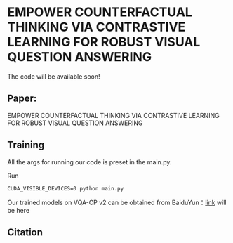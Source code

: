 # EMPOWER COUNTERFACTUAL THINKING VIA CONTRASTIVE LEARNING FOR ROBUST VISUAL QUESTION ANSWERING
The code will be available soon!


## Paper:
EMPOWER COUNTERFACTUAL THINKING VIA CONTRASTIVE LEARNING FOR ROBUST VISUAL QUESTION ANSWERING


## Training
All the args for running our code is preset in the main.py.

Run

    CUDA_VISIBLE_DEVICES=0 python main.py


Our trained models on VQA-CP v2 can be obtained from BaiduYun：[link](www.baidu.com) will be here

## Citation
